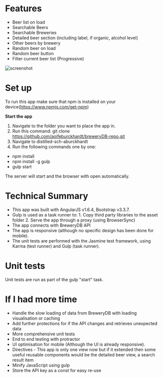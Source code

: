 # Features
- Beer list on load
- Searchable Beers
- Searchable Breweries
- Detailed beer section (including label, if organic, alcohol level)
- Other beers by brewery
- Random beer on load
- Random beer button
- Filter current beer list (Progressive)

![screenshot](https://cloud.githubusercontent.com/assets/28321134/25643961/ae94ec54-2f9a-11e7-845b-907b02d9ad9c.png)

# Set up

To run this app make sure that npm is installed on your device(https://www.npmjs.com/get-npm)

**Start the app**

1. Navigate to the folder you want to place the app in.
2. Run this command: git clone https://github.com/aoifeburckhardt/breweryDB-repo.git
3. Navigate to distilled-sch-aburckhardt
4. Run the following commands one by one:
- npm install
- npm install -g gulp
- gulp start

The server will start and the browser with open automatically.

# Technical Summary

- This app was built with AngularJS v1.6.4, Bootstrap v3.3.7.
- Gulp is used as a task runner to:
           1. Copy third party libraries to the asset folder
           2. Serve the app through a proxy (using BrowserSync)
- The app connects with BreweryDB API
- The app is responsive (although no specific design has been done for mobile).
- The unit tests are performed with the Jasmine test framework, using Karma (test runner) and Gulp (task runner).

# Unit tests

Unit tests are run as part of the gulp "start" task.

# If I had more time

- Handle the slow loading of data from BreweryDB with loading visualisation or caching
- Add further protections for if the API changes and retrieves unexpected data
- More comprehensive unit tests
- End to end testing with protractor
- UI optimisation for mobile (Although the UI is already responsive).
- Directives - This app is only one view now but if it extended then some useful reusable components would be the detailed beer view, a search result item
- Minify JavaScript using gulp
- Store the API key as a const for easy re-use